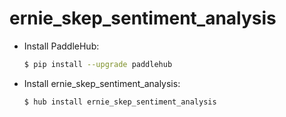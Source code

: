 # ernie_skep_sentiment_analysis
* Install PaddleHub: 

    ```bash
    $ pip install --upgrade paddlehub
    ```

* Install ernie_skep_sentiment_analysis: 

    ```bash
    $ hub install ernie_skep_sentiment_analysis
    ```
